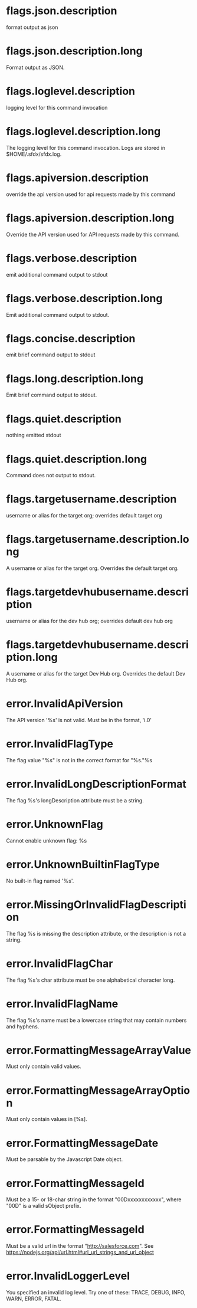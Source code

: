 # flags.json.description

format output as json

# flags.json.description.long

Format output as JSON.

# flags.loglevel.description

logging level for this command invocation

# flags.loglevel.description.long

The logging level for this command invocation. Logs are stored in $HOME/.sfdx/sfdx.log.

# flags.apiversion.description

override the api version used for api requests made by this command

# flags.apiversion.description.long

Override the API version used for API requests made by this command.

# flags.verbose.description

emit additional command output to stdout

# flags.verbose.description.long

Emit additional command output to stdout.

# flags.concise.description

emit brief command output to stdout

# flags.long.description.long

Emit brief command output to stdout.

# flags.quiet.description

nothing emitted stdout

# flags.quiet.description.long

Command does not output to stdout.

# flags.targetusername.description

username or alias for the target org; overrides default target org

# flags.targetusername.description.long

A username or alias for the target org. Overrides the default target org.

# flags.targetdevhubusername.description

username or alias for the dev hub org; overrides default dev hub org

# flags.targetdevhubusername.description.long

A username or alias for the target Dev Hub org. Overrides the default Dev Hub org.

# error.InvalidApiVersion

The API version '%s' is not valid. Must be in the format, 'i.0'

# error.InvalidFlagType

The flag value "%s" is not in the correct format for "%s."%s

# error.InvalidLongDescriptionFormat

The flag %s's longDescription attribute must be a string.

# error.UnknownFlag

Cannot enable unknown flag: %s

# error.UnknownBuiltinFlagType

No built-in flag named '%s'.

# error.MissingOrInvalidFlagDescription

The flag %s is missing the description attribute, or the description is not a string.

# error.InvalidFlagChar

The flag %s's char attribute must be one alphabetical character long.

# error.InvalidFlagName

The flag %s's name must be a lowercase string that may contain numbers and hyphens.

# error.FormattingMessageArrayValue

Must only contain valid values.

# error.FormattingMessageArrayOption

Must only contain values in [%s].

# error.FormattingMessageDate

Must be parsable by the Javascript Date object.

# error.FormattingMessageId

Must be a 15- or 18-char string in the format "00Dxxxxxxxxxxxx", where "00D" is a valid sObject prefix.

# error.FormattingMessageId

Must be a valid url in the format "http://salesforce.com". See https://nodejs.org/api/url.html#url_url_strings_and_url_object

# error.InvalidLoggerLevel

You specified an invalid log level. Try one of these: TRACE, DEBUG, INFO, WARN, ERROR, FATAL.
